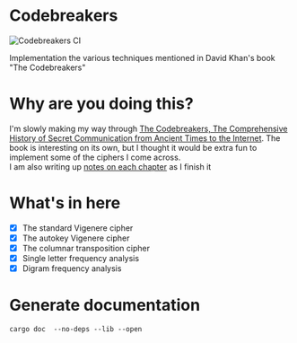# Codebreakers

![Codebreakers CI](https://github.com/eanyanwu/codebreakers/workflows/Codebreakers%20CI/badge.svg)

Implementation the various techniques mentioned in David Khan's book "The Codebreakers"

# Why are you doing this?

I'm slowly making my way through [The Codebreakers, The Comprehensive History of Secret Communication from Ancient Times to the Internet](https://en.wikipedia.org/wiki/The_Codebreakers). The book is interesting on its own, but I thought it would be extra fun to implement some of the ciphers I come across.  
I am also writing up [notes on each chapter](https://ezeanyinabia.wordpress.com/2020/04/25/the-codebreakers-by-david-khan/) as I finish it


# What's in here

- [x] The standard Vigenere cipher
- [x] The autokey Vigenere cipher
- [x] The columnar transposition cipher
- [x] Single letter frequency analysis
- [x] Digram frequency analysis

# Generate documentation

`cargo doc  --no-deps --lib --open`

